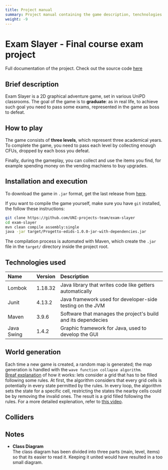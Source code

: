 ```yaml
---
title: Project manual
summary: Project manual containing the game description, tenchnologies used, how to compile, how to win
weight: -9
---
```


# __Exam Slayer - Final course exam project__

Full documentation of the project. Check out the source code [here](https://github.com/UNI-projects-team/exam-slayer)

## Brief description

Exam Slayer is a 2D graphical adventure game, set in various UniPD classrooms. The goal of the game is to __graduate__: as in real life,
to achieve such goal you need to pass some exams, represented in the game as boss to defeat.

## How to play
The game consists of __three levels__, which represent three academical years. To complete the game, you need to pass each level by collecting enough CFUs, dropped by each boss you defeat.

Finally, during the gameplay, you can collect and use the items you find, for example spending money on the vending machiens to buy upgrades.


## Installation and execution
To download the game in `.jar` format, get the last release from [here](https://www.github.com).

If you want to compile the game yourself, make sure you have `git` installed, the follow these instructions:
```bash
git clone https://github.com/UNI-projects-team/exam-slayer
cd exam-slayer
mvn clean compile assembly:single
java -jar target/Progetto-edids-1.0.0-jar-with-dependencies.jar
```
The compilation process is automated with Maven, which create the `.jar` file in the `target/` directory inside the project root.

## Technologies used

| Name       | Version | Description                                                   |
| :--------- | :------ | :------------------------------------------------------------ |
| Lombok     | 1.18.32 | Java library that writes code like getters automatically      |
| Junit      | 4.13.2  | Java framework used for developer-side testing on the JVM     |
| Maven      | 3.9.6   | Software that manages the project's build and its dependecies |
| Java Swing | 1.4.2   | Graphic framework for Java, used to develop the GUI           |


## World generation
Each time a new game is created, a random map is generated; the map generation is handled with the `wave function collapse algorithm`. <br/> <u>Breaf explanation</u> of how it works: lets consider a grid that has to be filled following some rules. At first, the algorithm considers that every grid cells is potentially in every state permitted by the rules. In every loop, the algorithm sets the state for a specific cell, restricting the states the nearby cells could be by removing the invalid ones. The result is a grid filled following the rules.
For a more detailed explenation, refer to [this video](https://www.youtube.com/watch?v=2SuvO4Gi7uY&t=31s&pp=ygUXd2F2ZSBjb2xsYXBzZSBhbGdvcml0aG0%3D).

## Colliders

## Notes
- __Class Diagram__<br/> The class diagram has been divided into three parts (main, level, items) so that its easier to read it. Keeping it united would have resulted in a too small diagram.

